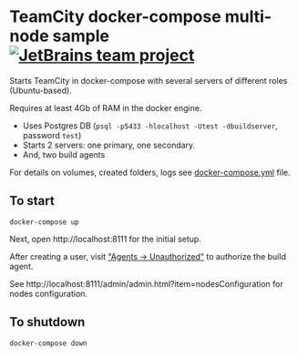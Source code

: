 # TeamCity docker-compose multi-node sample [![JetBrains team project](http://jb.gg/badges/team.svg)](https://confluence.jetbrains.com/display/ALL/JetBrains+on+GitHub)

Starts TeamCity in docker-compose with several servers of different roles (Ubuntu-based).

Requires at least 4Gb of RAM in the docker engine.

- Uses Postgres DB (`psql -p5433 -hlocalhost -Utest -dbuildserver`, password `test`)
- Starts 2 servers: one primary, one secondary. 
- And, two build agents

For details on volumes, created folders, logs see [docker-compose.yml](./docker-compose.yml) file.

## To start

    docker-compose up

Next, open http://localhost:8111 for the initial setup.

After creating a user, visit ["Agents -> Unauthorized"](http://localhost:8111/agents.html?tab=unauthorizedAgents) to authorize the build agent.

See http://localhost:8111/admin/admin.html?item=nodesConfiguration for nodes configuration.

## To shutdown

    docker-compose down

